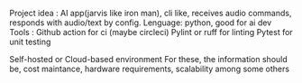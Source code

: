 Project idea : AI app(jarvis like iron man), cli like, receives audio commands, responds with audio/text by config.
Lenguage: python, good for ai dev
Tools : 
  Github action for ci (maybe circleci)
  Pylint or ruff for linting
  Pytest for unit testing
  
Self-hosted or Cloud-based environment
  For these, the information should be, cost maintance, hardware requirements, scalability among some others